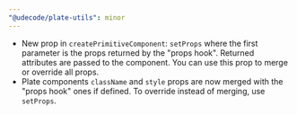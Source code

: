 ```yaml
---
"@udecode/plate-utils": minor
---
```


- New prop in `createPrimitiveComponent`: `setProps` where the first parameter is the props returned by the "props hook". Returned attributes are passed to the component. You can use this prop to merge or override all props.
- Plate components `className` and `style` props are now merged with the "props hook" ones if defined. To override instead of merging, use `setProps`.

